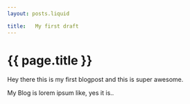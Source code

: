 ```yaml
---
layout: posts.liquid

title:   My first draft
---
```

# {{ page.title }}

Hey there this is my first blogpost and this is super awesome.

My Blog is lorem ipsum like, yes it is..
